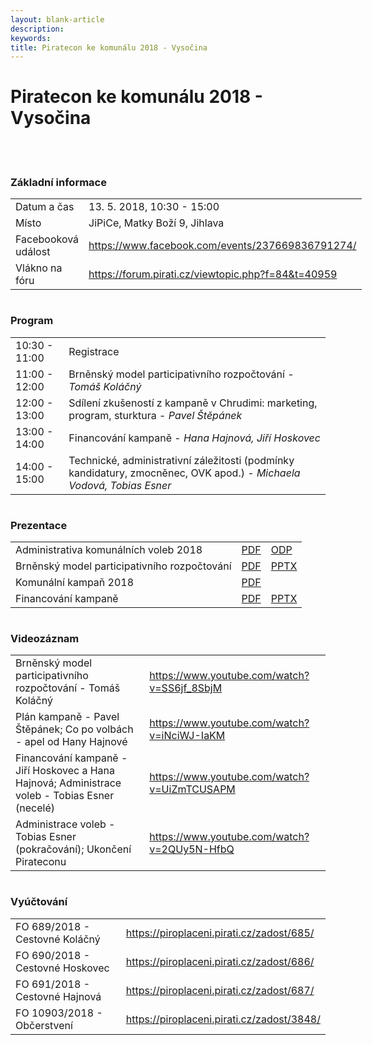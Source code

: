 ```yaml
---
layout: blank-article
description: 
keywords: 
title: Piratecon ke komunálu 2018 - Vysočina
---
```


<div class="pce-hero pce-hero--entry">
    <div class="pce-hero__content">
        <h1 class="c-page-title">Piratecon ke komunálu 2018 - Vysočina</h1><br><br>        
    </div>
</div>
<div class="row o-section-block c-emphasized-text">
    <div class="medium-12 large-12 columns">
        <section class="o-section">
            <div class="o-secion-header o-section-header--bordered">
                <h3 class="o-section__heading t-h4-super">Základní informace</h3>
            </div>
            <div class="u-1margin--top">
                <table>
                  <tr>
                    <td>Datum a čas</td>
                    <td>13. 5. 2018, 10:30 - 15:00</td>
                  </tr>
                  <tr>
                    <td>Místo</td>
                    <td>JiPiCe, Matky Boží 9, Jihlava</td>
                  </tr>
                  <tr>
                    <td>Facebooková událost</td>
                    <td><a href="https://www.facebook.com/events/237669836791274/" target="_blank">https://www.facebook.com/events/237669836791274/</a></td>
                  </tr>
                  <tr>
                    <td>Vlákno na fóru</td>
                    <td><a href="https://forum.pirati.cz/viewtopic.php?f=84&t=40959" target="_blank">https://forum.pirati.cz/viewtopic.php?f=84&t=40959</a></td>
                  </tr>                  
                </table>
            </div>
        </section>
    </div>
    <div class="medium-12 large-12 columns">
        <section class="o-section">
            <div class="o-secion-header o-section-header--bordered">
                <h3 class="o-section__heading t-h4-super">Program</h3>
            </div>
            <div class="u-1margin--top">
                <table>
                  <tr>
                    <td>10:30 - 11:00</td>
                    <td>Registrace</td>
                  </tr>
                  <tr>
                    <td>11:00 - 12:00</td>
                    <td>Brněnský model participativního rozpočtování - <i>Tomáš Koláčný</i></td>
                  </tr>
                  <tr>
                    <td>12:00 - 13:00</td>
                    <td>Sdílení zkušeností z kampaně v Chrudimi: marketing, program, sturktura - <i>Pavel Štěpánek</i></td>
                  </tr>
                  <tr>
                    <td>13:00 - 14:00</td>
                    <td>Financování kampaně - <i>Hana Hajnová, Jiří Hoskovec</i></td>
                  </tr>
                  <tr>
                    <td>14:00 - 15:00</td>
                    <td>Technické, administrativní záležitosti (podmínky kandidatury, zmocněnec, OVK apod.) - <i>Michaela Vodová, Tobias Esner</i></td>
                  </tr>
                </table>
            </div>
        </section>
    </div>
    <div class="medium-12 large-12 columns">
        <section class="o-section">
            <div class="o-secion-header o-section-header--bordered">
                <h3 class="o-section__heading t-h4-super">Prezentace</h3>
            </div>
            <div class="u-1margin--top">
                <table>
                  <tr>
                    <td>Administrativa komunálních voleb 2018</td>
                    <td><a href="https://a.pirati.cz/vysocina/piratecon/2018_01_administrace.pdf">PDF</a></td>
                    <td><a href="https://a.pirati.cz/vysocina/piratecon/2018_01_administrace.odp">ODP</a></td>
                  </tr>
                  <tr>
                    <td>Brněnský model participativního rozpočtování</td>
                    <td><a href="https://a.pirati.cz/vysocina/piratecon/2018_01_paro.pdf">PDF</a></td>
                    <td><a href="https://a.pirati.cz/vysocina/piratecon/2018_01_paro.pptx">PPTX</a></td>
                  </tr>
                  <tr>
                    <td>Komunální kampaň 2018</td>
                    <td><a href="https://a.pirati.cz/vysocina/piratecon/2018_01_kampan.pdf">PDF</a></td>
                    <td></td>
                  </tr>
                  <tr>
                    <td>Financování kampaně</td>
                    <td><a href="https://a.pirati.cz/vysocina/piratecon/2018_01_financovani.pdf">PDF</a></td>
                    <td><a href="https://a.pirati.cz/vysocina/piratecon/2018_01_financovani.pptx">PPTX</a></td>
                  </tr>
                </table>
            </div>
        </section>
    </div>
    <div class="medium-12 large-12 columns">
        <section class="o-section">
            <div class="o-secion-header o-section-header--bordered">
                <h3 class="o-section__heading t-h4-super">Videozáznam</h3>
            </div>
            <div class="u-1margin--top">
                <table>
                  <tr>
                    <td>Brněnský model participativního rozpočtování - Tomáš Koláčný</td>
                    <td><a href="https://www.youtube.com/watch?v=SS6jf_8SbjM" target="_blank">https://www.youtube.com/watch?v=SS6jf_8SbjM</a></td>
                  </tr>
                  <tr>
                    <td>Plán kampaně - Pavel Štěpánek; Co po volbách - apel od Hany Hajnové</td>
                    <td><a href="https://www.youtube.com/watch?v=iNciWJ-IaKM" target="_blank">https://www.youtube.com/watch?v=iNciWJ-IaKM</a></td>
                  </tr>
                  <tr>
                    <td>Financování kampaně - Jiří Hoskovec a Hana Hajnová; Administrace voleb - Tobias Esner (necelé)</td>
                    <td><a href="https://www.youtube.com/watch?v=UiZmTCUSAPM" target="_blank">https://www.youtube.com/watch?v=UiZmTCUSAPM</a></td>
                  </tr>
                  <tr>
                    <td>Administrace voleb - Tobias Esner (pokračování); Ukončení Pirateconu</td>
                    <td><a href="https://www.youtube.com/watch?v=2QUy5N-HfbQ" target="_blank">https://www.youtube.com/watch?v=2QUy5N-HfbQ</a></td>
                  </tr>
                </table>
            </div>
        </section>
    </div>
    <div class="medium-12 large-12 columns">
        <section class="o-section">
            <div class="o-secion-header o-section-header--bordered">
                <h3 class="o-section__heading t-h4-super">Vyúčtování</h3>
            </div>
            <div class="u-1margin--top">
                <table>
                  <tr>
                    <td>FO 689/2018 - Cestovné Koláčný</td>
                    <td><a href="https://piroplaceni.pirati.cz/zadost/685/" target="_blank">https://piroplaceni.pirati.cz/zadost/685/</a></td>                    
                  </tr>
                  <tr>
                    <td>FO 690/2018 - Cestovné Hoskovec</td>
                    <td><a href="https://piroplaceni.pirati.cz/zadost/686/" target="_blank">https://piroplaceni.pirati.cz/zadost/686/</a></td>
                  </tr>
                  <tr>
                    <td>FO 691/2018 - Cestovné Hajnová</td>
                    <td><a href="https://piroplaceni.pirati.cz/zadost/687/" target="_blank">https://piroplaceni.pirati.cz/zadost/687/</a></td>
                  </tr>
                  <tr>
                    <td>FO 10903/2018 - Občerstvení</td>
                    <td><a href="https://piroplaceni.pirati.cz/zadost/3848/" target="_blank">https://piroplaceni.pirati.cz/zadost/3848/</a></td>
                  </tr>
                </table>
            </div>
        </section>
    </div>
</div>
